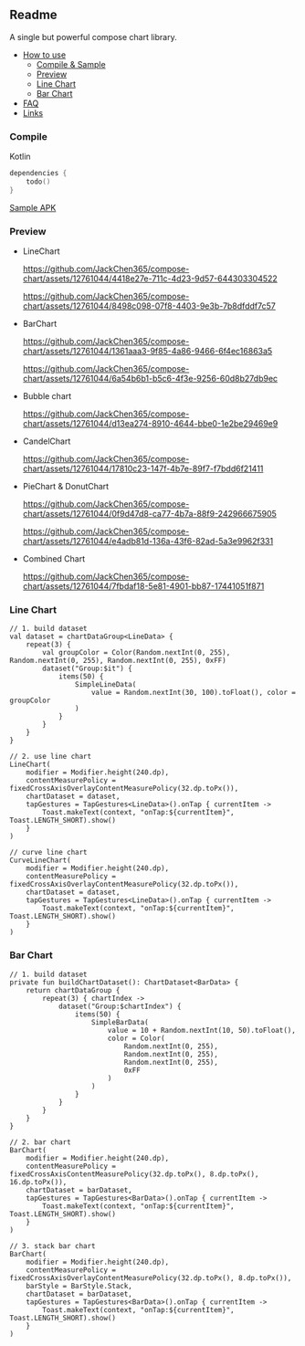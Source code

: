 ## Readme

A single but powerful compose chart library.

- [How to use](#how-to-use)
    - [Compile & Sample](#Compile)
    - [Preview](#Preview)
    - [Line Chart](#case1-using-default-dsl-to-generate-your-test-project)
    - [Bar Chart](#case2-mix-the-dsl-with-an-existed-project)
- [FAQ](#faq)
- [Links](#links)

### Compile

  <summary>Kotlin</summary>
  
  ```kotlin
  dependencies {
      todo()
  }
  ```



[Sample APK](https://github.com/JackChen365/compose-chart/raw/master/sample/app-debug.apk)

### Preview

* LineChart

  https://github.com/JackChen365/compose-chart/assets/12761044/4418e27e-711c-4d23-9d57-644303304522
  
  https://github.com/JackChen365/compose-chart/assets/12761044/8498c098-07f8-4403-9e3b-7b8dfddf7c57

* BarChart

  https://github.com/JackChen365/compose-chart/assets/12761044/1361aaa3-9f85-4a86-9466-6f4ec16863a5
  
  https://github.com/JackChen365/compose-chart/assets/12761044/6a54b6b1-b5c6-4f3e-9256-60d8b27db9ec

* Bubble chart

  https://github.com/JackChen365/compose-chart/assets/12761044/d13ea274-8910-4644-bbe0-1e2be29469e9

* CandelChart

  https://github.com/JackChen365/compose-chart/assets/12761044/17810c23-147f-4b7e-89f7-f7bdd6f21411

* PieChart & DonutChart

  https://github.com/JackChen365/compose-chart/assets/12761044/0f9d47d8-ca77-4b7a-88f9-242966675905
  
  https://github.com/JackChen365/compose-chart/assets/12761044/e4adb81d-136a-43f6-82ad-5a3e9962f331

* Combined Chart

  https://github.com/JackChen365/compose-chart/assets/12761044/7fbdaf18-5e81-4901-bb87-17441051f871


### Line Chart

  ```
  // 1. build dataset
  val dataset = chartDataGroup<LineData> {
      repeat(3) {
          val groupColor = Color(Random.nextInt(0, 255), Random.nextInt(0, 255), Random.nextInt(0, 255), 0xFF)
          dataset("Group:$it") {
              items(50) {
                  SimpleLineData(
                      value = Random.nextInt(30, 100).toFloat(), color = groupColor
                  )
              }
          }
      }
  }
  
  // 2. use line chart
  LineChart(
      modifier = Modifier.height(240.dp),
      contentMeasurePolicy = fixedCrossAxisOverlayContentMeasurePolicy(32.dp.toPx()),
      chartDataset = dataset,
      tapGestures = TapGestures<LineData>().onTap { currentItem ->
          Toast.makeText(context, "onTap:${currentItem}", Toast.LENGTH_SHORT).show()
      }
  )
  
  // curve line chart
  CurveLineChart(
      modifier = Modifier.height(240.dp),
      contentMeasurePolicy = fixedCrossAxisOverlayContentMeasurePolicy(32.dp.toPx()),
      chartDataset = dataset,
      tapGestures = TapGestures<LineData>().onTap { currentItem ->
          Toast.makeText(context, "onTap:${currentItem}", Toast.LENGTH_SHORT).show()
      }
  )
  ```

### Bar Chart

  ```
  // 1. build dataset
  private fun buildChartDataset(): ChartDataset<BarData> {
      return chartDataGroup {
          repeat(3) { chartIndex ->
              dataset("Group:$chartIndex") {
                  items(50) {
                      SimpleBarData(
                          value = 10 + Random.nextInt(10, 50).toFloat(),
                          color = Color(
                              Random.nextInt(0, 255),
                              Random.nextInt(0, 255),
                              Random.nextInt(0, 255),
                              0xFF
                          )
                      )
                  }
              }
          }
      }
  }
  
  // 2. bar chart
  BarChart(
      modifier = Modifier.height(240.dp),
      contentMeasurePolicy = fixedCrossAxisContentMeasurePolicy(32.dp.toPx(), 8.dp.toPx(), 16.dp.toPx()),
      chartDataset = barDataset,
      tapGestures = TapGestures<BarData>().onTap { currentItem ->
          Toast.makeText(context, "onTap:${currentItem}", Toast.LENGTH_SHORT).show()
      }
  )

  // 3. stack bar chart
  BarChart(
      modifier = Modifier.height(240.dp),
      contentMeasurePolicy = fixedCrossAxisOverlayContentMeasurePolicy(32.dp.toPx(), 8.dp.toPx()),
      barStyle = BarStyle.Stack,
      chartDataset = barDataset,
      tapGestures = TapGestures<BarData>().onTap { currentItem ->
          Toast.makeText(context, "onTap:${currentItem}", Toast.LENGTH_SHORT).show()
      }
  )
  ```
